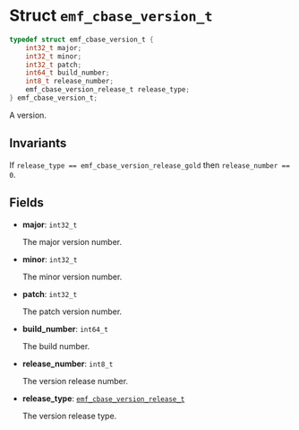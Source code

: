 # Struct `emf_cbase_version_t`

```c
typedef struct emf_cbase_version_t {
    int32_t major;
    int32_t minor;
    int32_t patch;
    int64_t build_number;
    int8_t release_number;
    emf_cbase_version_release_t release_type;
} emf_cbase_version_t;
```

A version.

## Invariants

If `release_type == emf_cbase_version_release_gold` then `release_number == 0`.

## Fields

- **major**: `int32_t`

    The major version number.

- **minor**: `int32_t`

    The minor version number.

- **patch**: `int32_t`

    The patch version number.

- **build_number**: `int64_t`

    The build number.

- **release_number**: `int8_t`

    The version release number.

- **release_type**: [`emf_cbase_version_release_t`](enum.emf_cbase_version_release_t.md)

    The version release type.
